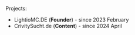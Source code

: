 Projects:
- LightioMC.DE (**Founder**) - since 2023 February
- CrivitySucht.de (**Content**) - since 2024 April
